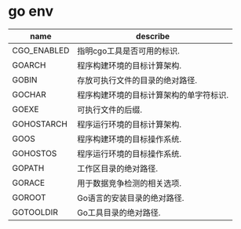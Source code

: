 # go env

| name        | describe                                 |
| ----------- | ---------------------------------------- |
| CGO_ENABLED | 指明cgo工具是否可用的标识.              |
| GOARCH      | 程序构建环境的目标计算架构.             |
| GOBIN       | 存放可执行文件的目录的绝对路径.         |
| GOCHAR      | 程序构建环境的目标计算架构的单字符标识. |
| GOEXE       | 可执行文件的后缀.                       |
| GOHOSTARCH  | 程序运行环境的目标计算架构.             |
| GOOS        | 程序构建环境的目标操作系统.             |
| GOHOSTOS    | 程序运行环境的目标操作系统.             |
| GOPATH      | 工作区目录的绝对路径.                   |
| GORACE      | 用于数据竞争检测的相关选项.             |
| GOROOT      | Go语言的安装目录的绝对路径.             |
| GOTOOLDIR   | Go工具目录的绝对路径.                   |

